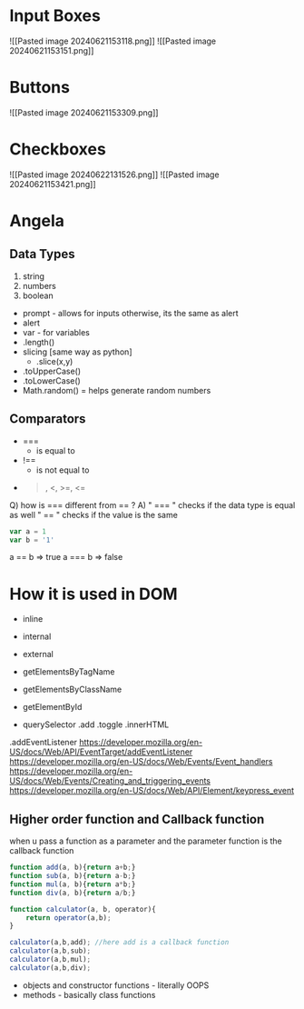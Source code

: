 # Input Boxes

![[Pasted image 20240621153118.png]]
![[Pasted image 20240621153151.png]]

# Buttons

![[Pasted image 20240621153309.png]]

# Checkboxes

![[Pasted image 20240622131526.png]]
![[Pasted image 20240621153421.png]]

# Angela

## Data Types

1) string
2) numbers
3) boolean

- prompt - allows for inputs otherwise, its the same as alert
- alert
- var - for variables
- .length()
- slicing [same way as python]
	- .slice(x,y)
- .toUpperCase()
- .toLowerCase()
- Math.random() = helps generate random numbers

## Comparators
- ===
	- is equal to
- !==
	- is not equal to
- >, <, >=, <=

Q) how is === different from == ?
A)  " === " checks if the data type is equal as well
" == " checks if the value is the same

```js
var a = 1
var b = '1'
```
a == b => true
a === b => false

# How it is used in DOM

- inline
- internal
- external

- getElementsByTagName
- getElementsByClassName
- getElementById
- querySelector
.add
.toggle
.innerHTML

.addEventListener
https://developer.mozilla.org/en-US/docs/Web/API/EventTarget/addEventListener
https://developer.mozilla.org/en-US/docs/Web/Events/Event_handlers
https://developer.mozilla.org/en-US/docs/Web/Events/Creating_and_triggering_events
https://developer.mozilla.org/en-US/docs/Web/API/Element/keypress_event

## Higher order function and Callback function

when u pass a function as a parameter and the parameter function is the callback function 

```js
function add(a, b){return a+b;}
function sub(a, b){return a-b;}
function mul(a, b){return a*b;}
function div(a, b){return a/b;}

function calculator(a, b, operator){
	return operator(a,b);
}

calculator(a,b,add); //here add is a callback function
calculator(a,b,sub);
calculator(a,b,mul);
calculator(a,b,div);
```

- objects and constructor functions - literally OOPS
- methods - basically class functions